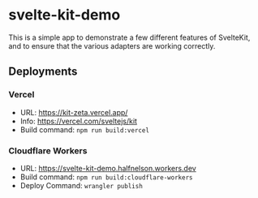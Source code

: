 # svelte-kit-demo

This is a simple app to demonstrate a few different features of SvelteKit, and to ensure that the various adapters are working correctly.

## Deployments

### Vercel

- URL: https://kit-zeta.vercel.app/
- Info: https://vercel.com/sveltejs/kit
- Build command: `npm run build:vercel`

### Cloudflare Workers

- URL: https://svelte-kit-demo.halfnelson.workers.dev
- Build command: `npm run build:cloudflare-workers`
- Deploy Command: `wrangler publish`
